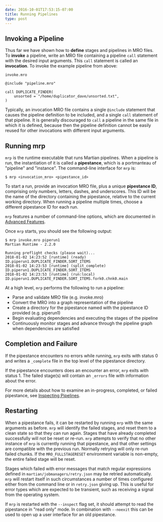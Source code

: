 ```yaml
---
date: 2016-10-01T17:53:15-07:00
title: Running Pipelines
type: post
---
```


## Invoking a Pipeline

Thus far we have shown how to **define** stages and pipelines in MRO files. To **invoke** a pipeline, write an MRO file containing a pipeline `call` statement with the desired input arguments. This `call` statement is called an **invocation**. To invoke the example pipeline from above:

`invoke.mro`
~~~~
@include "pipeline.mro"

call DUPLICATE_FINDER(
    unsorted = "/home/duplicator_dave/unsorted.txt",
)
~~~~

Typically, an invocation MRO file contains a single `@include` statement that causes the pipeline definition to be included, and a single `call` statement of that pipeline. It is generally discouraged to `call` a pipeline in the same file in which it is defined, because then the pipeline definition cannot be easily reused for other invocations with different input arguments.


## Running mrp

`mrp` is the runtime executable that runs Martian pipelines. When a pipeline is run, the instantiation of it is called a **pipestance**, which is a portmanteau of "pipeline" and "instance". The command-line interface for `mrp` is:

~~~~
$ mrp <invocation_mro> <pipestance_id>
~~~~

To start a run, provide an invocation MRO file, plus a unique
**pipestance ID**, comprising only numbers, letters, dashes, and underscores.
This ID will be the name of the directory containing the pipestance, relative
to the current working directory. When running a pipeline multiple times,
choose a different pipestance ID for each run.

`mrp` features a number of command-line options, which are documented in [Advanced Features](../advanced-features).

Once `mrp` starts, you should see the following output:

~~~~
$ mrp invoke.mro piperun1
Martian Runtime - 2.2.0

Running preflight checks (please wait)...
2018-01-02 14:23:52 [runtime] (ready)           ID.piperun1.DUPLICATE_FINDER.SORT_ITEMS
2018-01-02 14:23:53 [runtime] (split_complete)  ID.piperun1.DUPLICATE_FINDER.SORT_ITEMS
2018-01-02 14:23:53 [runtime] (run:local)       ID.piperun1.DUPLICATE_FINDER.SORT_ITEMS.fork0.chnk0.main
~~~~

At a high level, `mrp` performs the following to run a pipeline:

- Parse and validate MRO file (e.g. invoke.mro)
- Convert the MRO into a graph representation of the pipeline
- Create a directory for the pipestance named with the pipestance ID provided (e.g. piperun1)
- Begin evaluating dependencies and executing the stages of the pipeline
- Continuously monitor stages and advance through the pipeline graph when dependencies are satisfied


## Completion and Failure

If the pipestance encounters no errors while running, `mrp` exits with status 0 and writes a `_complete` file in the top level of the pipestance directory.

If the pipestance encounters does an encounter an error, `mrp` exits with status 1. The failed stage(s) will contain an `_errors` file with information about the error.

For more details about how to examine an in-progress, completed, or failed pipestance, see [Inspecting Pipelines](../inspecting-pipelines).

## Restarting

When a pipestance fails, it can be restarted by running `mrp` with the same
arguments as before. `mrp` will identify the failed stages, and reset them to
a clean state so that they can run again. Stages that have already completed
successfully will not be reset or re-run.  `mrp` attempts to verify that no
other instance of `mrp` is currently running that pipestance, and that
other settings are compatible with the previous run.  Normally retrying will
only re-run failed chunks.  If the `MRO_FULLSTAGERESET` environment variable
is non-empty, the entire failed stage will be reset.

Stages which failed with error messages that match regular expressions defined
in `martian/jobmanagers/retry.json` may be retried automatically.  `mrp` will
restart itself in such circumstances a number of times configured either from
the command line or in `retry.json` giving up.  This is useful for error
types which are expected to be transient, such as receiving a signal from the
operating system.

If `mrp` is restarted with the `--inspect` flag set, it should attempt to read
the pipestance in "read only" mode.  In combination with `--noexit` this can be
used to open up a user interface for an old pipestance.
